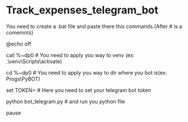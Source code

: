 # Track_expenses_telegram_bot
You need to create a .bat file and paste there this commands.(After # is a comemnts)


@echo off

call %~dp0 # You need to apply you way to venv (ex: .\venv\Scripts\activate)

cd %~dp0 # You need to apply you way to dir where you bot is(ex: Progs\PyBOT\)

set TOKEN= # Here you need to set your telegram bot token

python bot_telegram.py # and run you python file

pause
